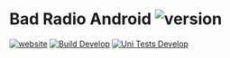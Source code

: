 # Bad Radio Android ![version](https://img.shields.io/badge/v3.0.1-blue.svg)

[![website](https://img.shields.io/badge/Website-grey.svg)](https://badradio.nz/)
[![Build Develop](https://github.com/cloudsftp/BadRadioAndroid/actions/workflows/build.yml/badge.svg?branch=develop)](https://github.com/cloudsftp/BadRadioAndroid/actions/workflows/build.yml)
[![Uni Tests Develop](https://github.com/cloudsftp/BadRadioAndroid/actions/workflows/test.yml/badge.svg?branch=develop)](https://github.com/cloudsftp/BadRadioAndroid/actions/workflows/test.yml)

